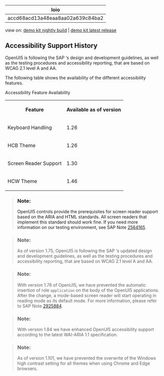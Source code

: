 <!-- loioaccd68acd13a48eaa8aa02a639c84ba2 -->

| loio |
| -----|
| accd68acd13a48eaa8aa02a639c84ba2 |

<div id="loio">

view on: [demo kit nightly build](https://openui5nightly.hana.ondemand.com/#/topic/accd68acd13a48eaa8aa02a639c84ba2) | [demo kit latest release](https://openui5.hana.ondemand.com/#/topic/accd68acd13a48eaa8aa02a639c84ba2)</div>

## Accessibility Support History

OpenUI5 is following the SAP ‘s design and development guidelines, as well as the testing procedures and accessibility reporting, that are based on WCAG 2.1 level A and AA.

The following table shows the availability of the different accessibility features.

<a name="loioaccd68acd13a48eaa8aa02a639c84ba2__table_idr_xwc_wbb"/>Accessibility Feature Availability


<table>
<tr>
<th valign="top">

Feature



</th>
<th valign="top">

Available as of version



</th>
</tr>
<tr>
<td valign="top">

Keyboard Handling



</td>
<td valign="top">

1.26



</td>
</tr>
<tr>
<td valign="top">

HCB Theme



</td>
<td valign="top">

1.26



</td>
</tr>
<tr>
<td valign="top">

Screen Reader Support



</td>
<td valign="top">

1.30



</td>
</tr>
<tr>
<td valign="top">

HCW Theme



</td>
<td valign="top">

1.46



</td>
</tr>
</table>

> ### Note:  
> OpenUI5 controls provide the prerequisites for screen reader support based on the ARIA and HTML standards. All screen readers that implement this standard should work fine. If you need more information on our testing environment, see SAP Note [2564165](https://launchpad.support.sap.com/#/notes/2564165).

> ### Note:  
> As of version 1.75, OpenUI5 is following the SAP ‘s updated design and development guidelines, as well as the testing procedures and accessibility reporting, that are based on WCAG 2.1 level A and AA.

> ### Note:  
> With version 1.78 of OpenUI5, we have prevented the automatic insertion of role `application` on the body of the OpenUI5 applications. After the change, a mode-based screen reader will start operating in reading mode as its default mode. For more information, please refer to SAP Note [2925884](https://launchpad.support.sap.com/#/notes/2925884).

> ### Note:  
> With version 1.84 we have enhanced OpenUI5 accessibility support according to the latest WAI-ARIA 1.1 specification.

> ### Note:  
> As of version 1.101, we have prevented the overwrite of the Windows high contrast setting for all themes when using Chrome and Edge browsers.

